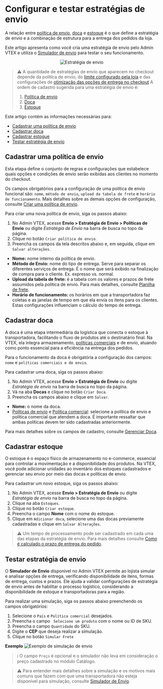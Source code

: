 
# Configurar e testar estratégias de envio


A relação entre [política de envio](https://help.vtex.com/pt/tutorial/politica-de-envio--tutorials_140), [doca](https://help.vtex.com/pt/tutorial/doca--5DY8xHEjOLYDVL41Urd5qj) e [estoque](https://help.vtex.com/pt/tutorial/estoque--6oIxvsVDTtGpO7y6zwhGpb) é o que define a estratégia de envio e a combinação de estrutura para a entrega dos pedidos da loja. 

Este artigo apresenta como você cria uma estratégia de envio pelo Admin VTEX e utiliza o [Simulador de envio](https://help.vtex.com/pt/tutorial/simulador-de-envio--tutorials_144?utm_term=&utm_campaign=BRA_pmax_2023&utm_source=adwords&utm_medium=ppc&hsa_acc=9663921675&hsa_cam=20809358286&hsa_grp=&hsa_ad=&hsa_src=x&hsa_tgt=&hsa_kw=&hsa_mt=&hsa_net=adwords&hsa_ver=3&gad_source=1&gclid=Cj0KCQjwsJO4BhDoARIsADDv4vCbyHccKBf-W1vxG31B3hBXtNuyRC1WM80Op8k9fJ1zSAWcYaq520gaAvlTEALw_wcB) para testar o seu funcionamento. 

<p align="center">
  <img src="https://i.giphy.com/media/v1.Y2lkPTc5MGI3NjExcnptbGczMXY1NjNiNTg1aDB1MWdiYWttYXZwZjdpdnc3OWYxYWE5eCZlcD12MV9pbnRlcm5hbF9naWZfYnlfaWQmY3Q9Zw/LiO5VWDdLFa9l35Joy/giphy.gif" alt="Estratégia de envio" />
</p>

>⚠️ A quantidade de estratégias de envio que aparecem no checkout depende da política de envio, do [limite configurado pela loja](https://help.vtex.com/pt/tutorial/pontos-de-retirada--2fljn6wLjn8M4lJHA6HP3R#como-funcionam-pontos-de-retirada:~:text=Como%20funcionam%20pontos%20de%20retirada) e das configurações de [otimização das opções de entrega no checkout](https://help.vtex.com/pt/tutorial/otimizacao-das-opcoes-de-entrega-no-checkout--6DeGO9eBSFWe4XkoS0SxAB) A ordem de cadastro sugerida para uma estratégia de envio é:
> 1. [Política de envio](https://help.vtex.com/pt/tutorial/politica-de-envio--tutorials_140)
> 2. [Doca](https://help.vtex.com/pt/tutorial/doca--5DY8xHEjOLYDVL41Urd5qj)
> 3. [Estoque](https://help.vtex.com/pt/tutorial/estoque--6oIxvsVDTtGpO7y6zwhGpb)

Este artigo contém as informações necessárias para:
* [Cadastrar uma política de envio](#cadastrar-uma-política-de-envio)
* [Cadastrar doca](#cadastrar-doca)  
* [Cadastrar estoque](#cadastrar-estoque)
* [Testar estratégia de envio](#testar-estratégia-de-envio) 

## Cadastrar uma política de envio

Esta etapa define o conjunto de regras e configurações que estabelece quais opções e condições de envio serão exibidas aos clientes no momento do checkout.

Os campos obrigatórios para a configuração de uma política de envio funcional são: `nome`, `método de envio`, `upload da tabela de frete` e `horário de funcionamento`. Mais detalhes sobre as demais opções de configuração, consulte [Criar uma política de envio](https://help.vtex.com/pt/tutorial/criar-uma-politica-de-envio--66rJO4LKBdyMJOH6Z3dsaT).

Para criar uma nova política de envio, siga os passos abaixo:
1. No Admin VTEX, acesse **Envio > Estratégia de Envio > Políticas de Envio** ou digite *Estratégia de Envio* na barra de busca no topo da página.
2. Clique no botão `Criar política de envio`.
3. Preencha os campos da tela descritos abaixo e, em seguida, clique em `Salvar alterações`.
* **Nome:** nome interno da política de envio.
* **Método de Envio:** nome do tipo de entrega. Serve para separar os diferentes serviços de entrega. É o nome que será exibido na finalização de compra para o cliente. Ex. expresso vs. normal.
* **Upload da tabela de frete:** é a tabela com os valores e prazos de frete assumidos pela política de envio. Para mais detalhes, consulte [Planilha de frete](https://help.vtex.com/pt/tutorial/planilha-de-frete--tutorials_127).
* **Horário de funcionamento:** os horários em que a transportadora faz coletas e as janelas de tempo em que ela envia os itens para os clientes. Estas configurações influenciam o cálculo do tempo de entrega.

## Cadastrar doca

A doca é uma etapa intermediária da logística que conecta o estoque à transportadora, facilitando o fluxo de produtos até o destinatário final. Na VTEX, ela integra armazenamento, [políticas comerciais](https://help.vtex.com/pt/tutorial/como-funciona-uma-politica-comercial--6Xef8PZiFm40kg2STrMkMV) e de envio, atuando como ponto essencial para a eficiência na entrega dos pedidos.

Para o funcionamento da doca é obrigatória a configuração dos campos: `nome` e `políticas comerciais e de envio`. 

Para cadastrar uma doca, siga os passos abaixo: 
1. No Admin VTEX, acesse **Envio > Estratégia de Envio** ou digite *Estratégia de envio* na barra de busca no topo da página.
2. Vá na aba **Docas** e clique no botão `Criar Doca`.
3. Preencha os campos abaixo e clique em `Salvar`.
* **Nome:** o nome da doca.
* [Políticas de envio](https://help.vtex.com/pt/tutorial/politica-de-envio--tutorials_140) e [Política comercial](https://help.vtex.com/pt/tutorial/como-funciona-uma-politica-comercial--6Xef8PZiFm40kg2STrMkMV): selecione a política de envio e política comercial que atendem a doca. É importante ressaltar que ambas políticas devem ter sido cadastradas anteriormente.

Para mais detalhes sobre os campos de cadastro, consulte [Gerenciar Doca](https://help.vtex.com/pt/tutorial/gerenciar-doca--7K3FultD8I2cuuA6iyGEiW).

## Cadastrar estoque

O estoque é o espaço físico de armazenamento no e-commerce, essencial para controlar a movimentação e a disponibilidade dos produtos. Na VTEX, você pode adicionar unidades ao inventário dos estoques cadastrados e gerenciar seu envio por meio das docas e políticas de envio. 

Para cadastrar um novo estoque, siga os passos abaixo:
1. No Admin VTEX, acesse **Envio > Estratégia de Envio** ou digite *Estratégia de envio* na barra de busca no topo da página.
2. Clique na aba `Estoques`.
3. Clique no botão `Criar estoque`.
4. Preencha o campo **Nome** com o nome do estoque.
5. Clique em `Adicionar doca`, selecione uma das docas previamente cadastradas e clique em `Salvar Alterações`.

>⚠️ Um tempo de processamento pode ser cadastrado em cada uma das etapas da estratégia de envio. Para mais detalhes consulte [Como é calculado o prazo de entrega do pedido](https://help.vtex.com/pt/tutorial/como-e-calculado-o-prazo-de-entrega-do-pedido--1TOuKCIjGQmqOqQkEqCg82).

## Testar estratégia de envio

O **Simulador de Envio** disponível no Admin VTEX permite ao lojista simular e analisar opções de entrega, verificando disponibilidade de itens, formas de entrega, custos e prazos. Ele ajuda a validar configurações de estratégia de envio antes de habilitar o processo logístico, considerando a disponibilidade de estoque e transportadoras para a região.

Para realizar uma simulação, siga os passos abaixo preenchendo os campos obrigatórios: 
1. Selecione o `País` e `Política comercial` desejados.
2. Preencha o campo ` Selecione um produto` com o nome ou ID de SKU.
3. Preencha o campo `Quantidade` do SKU.
4. Digite o **CEP** que deseja realizar a simulação.
5. Clique no botão `Simular Frete`

**Exemplo**
![Exemplo de simulação de envio](https://iili.io/dyWy58B.png "Exemplo de simulação de envio")

> ℹ️ O campo `Preço` é opcional e o simulador não leva em consideração o preço cadastrado no módulo Catálogo.

>⚠️ Para entender mais detalhes sobre a simulação e os motivos mais comuns que fazem com que uma transportadora não esteja disponível para simulação, consulte [Simulador de Envio](https://help.vtex.com/pt/tutorial/simulador-de-envio--tutorials_144?utm_term=&utm_campaign=BRA_pmax_2023&utm_source=adwords&utm_medium=ppc&hsa_acc=9663921675&hsa_cam=20809358286&hsa_grp=&hsa_ad=&hsa_src=x&hsa_tgt=&hsa_kw=&hsa_mt=&hsa_net=adwords&hsa_ver=3&gad_source=1&gclid=Cj0KCQjwsJO4BhDoARIsADDv4vCbyHccKBf-W1vxG31B3hBXtNuyRC1WM80Op8k9fJ1zSAWcYaq520gaAvlTEALw_wcB).
